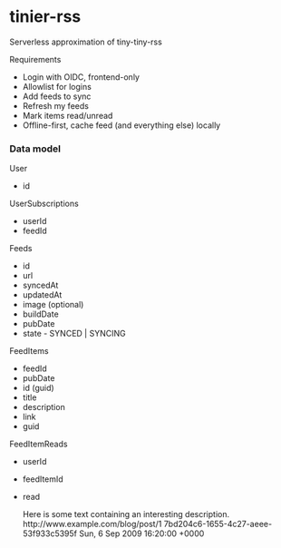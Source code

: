 # tinier-rss

Serverless approximation of tiny-tiny-rss

Requirements
- Login with OIDC, frontend-only
- Allowlist for logins
- Add feeds to sync
- Refresh my feeds
- Mark items read/unread
- Offline-first, cache feed (and everything else) locally


### Data model

User
- id

UserSubscriptions
- userId
- feedId

Feeds
- id
- url
- syncedAt
- updatedAt
- image (optional)
- buildDate
- pubDate
- state - SYNCED | SYNCING

FeedItems
- feedId
- pubDate
- id (guid)
- title
- description
- link
- guid

FeedItemReads
- userId
- feedItemId
- read

  <title>Example entry</title>
  <description>Here is some text containing an interesting description.</description>
  <link>http://www.example.com/blog/post/1</link>
  <guid isPermaLink="false">7bd204c6-1655-4c27-aeee-53f933c5395f</guid>
  <pubDate>Sun, 6 Sep 2009 16:20:00 +0000</pubDate>


